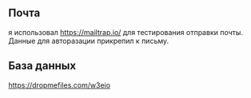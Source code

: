 ## Почта
я использовал https://mailtrap.io/ для тестирования отправки почты.
Данные для авторазации прикрепил к письму.

## База данных
https://dropmefiles.com/w3eio



